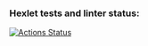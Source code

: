 ### Hexlet tests and linter status:
[![Actions Status](https://github.com/mariesukhova/frontend-project-44/workflows/hexlet-check/badge.svg)](https://github.com/mariesukhova/frontend-project-44/actions)